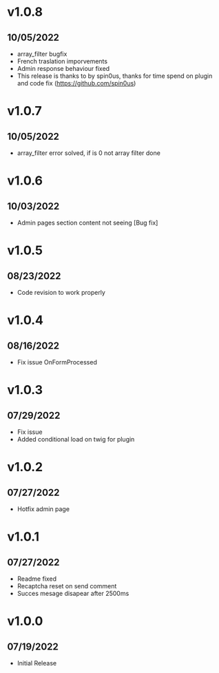 # v1.0.8
## 10/05/2022
- array_filter bugfix
- French traslation imporvements
- Admin response behaviour fixed
- This release is thanks to by spin0us, thanks for time spend on plugin and code fix (https://github.com/spin0us)

# v1.0.7
## 10/05/2022
- array_filter error solved, if is 0 not array filter done

# v1.0.6
## 10/03/2022
-  Admin pages section content not seeing [Bug fix]

# v1.0.5
## 08/23/2022
- Code revision to work properly

# v1.0.4
## 08/16/2022
- Fix issue OnFormProcessed

# v1.0.3
## 07/29/2022
- Fix issue
- Added conditional load on twig for plugin

# v1.0.2
## 07/27/2022
- Hotfix admin page

# v1.0.1
## 07/27/2022
- Readme fixed
- Recaptcha reset on send comment
- Succes mesage disapear after 2500ms

# v1.0.0
## 07/19/2022

- Initial Release
